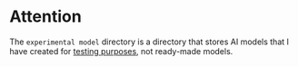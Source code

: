 # Attention
The `experimental model` directory is a directory that stores AI models that I have created for <u>testing purposes</u>, not ready-made models.